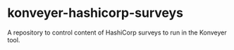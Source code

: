 # konveyer-hashicorp-surveys
A repository to control content of HashiCorp surveys to run in the Konveyer tool.
